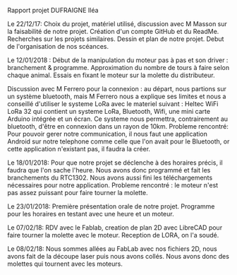 Rapport projet DUFRAIGNE Iléa

Le 22/12/17:
Choix du projet, matériel utilisé, discussion avec M Masson sur la faisabilité de notre projet.
Création d'un compte GitHub et du ReadMe.
Recherches sur les projets similaires.
Dessin et plan de notre projet. 
Debut de l'organisation de nos scéances.

Le 12/01/2018 : 
Début de la manipulation du moteur pas à pas et son driver : branchement & programme. 
Approximation du nombre de tours à faire selon chaque animal.
Essais en fixant le moteur sur la molette du distributeur. 

Discussion avec M Ferrero pour la connexion : au départ, nous partions sur un système bluetooth, mais M Ferrero nous a explique ses limites et nous a conseillé d'utiliser le systeme LoRa avec le materiel suivant : Heltec WiFi LoRa 32 qui contient un systeme LoRa, Bluetooth, Wifi, une mini carte Arduino intégrée et un écran. Ce systeme nous permettra, contrairement au bluetooth, d'être en connexion dans un rayon de 10km. 
Probleme rencontré: Pour pouvoir gerer notre communication, il nous faut une application Android sur notre telephone comme celle que l'on avait pour le Bluetooth, or cette application n'existant pas, il faudra la créer. 

Le 18/01/2018:
Pour que notre projet se déclenche à des horaires précis, il faudra que l'on sache l'heure.
Nous avons donc programmé et fait les branchements du RTC1302. 
Nous avons aussi fini les téléchargements nécessaires pour notre application. 
Probleme rencontré : le moteur n'est pas assez puissant pour faire tourner la molette. 

Le 23/01/2018:
Première présentation orale de notre projet.
Programme pour les horaires en testant avec une heure et un moteur.

Le 07/02/18:
RDV avec le Fablab, creation de plan 2D avec LibreCAD pour faire tourner la molette avec le moteur. 
Reception de LORA, on l'a soudé.

Le 08/02/18:
Nous sommes allées au FabLab avec nos fichiers 2D, nous avons fait de la découpe laser puis nous avons collés. Nous avons donc des molettes qui tournent avec les moteurs. 
